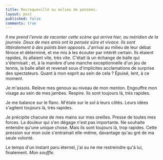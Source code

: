 ```yaml
---
title: Recroquevillé au milieu de pensées.
layout: post
published: false
comments: true
---
```

*Il me prend l'envie de raconter cette scène qui arriva hier, au méridien de la journée. Deux de mes amis ont la pensée sûre et vivace. Ils sont littéralement à des points bien opposés.*
J'arrivai au milieu de leur débat féroce et déterminé, et me mis à les écouter par intérêt certain. Ils étaient rapides, ils allaient vite, très vite. C'était là un échange de balle qui s'éternisait ; et, à la manière d'une manche exceptionnelle d'un jeu de tennis, la balle allait et revenait sous d'implicites acclamations de surprise des spectateurs. Quant à mon esprit au sein de cela ? Épuisé, lent, à ce moment.

Je m'assois. Relève mes genoux au niveau de mon menton. Engouffre mon visage au sein de mes jambes. Respire. Ils sont toujours là, très rapides.

Je me balance sur le flanc. M'étale sur le sol à leurs côtés. Leurs idées s'agitent toujours là, très rapides.

Je précipite chacune de mes mains sur mes oreilles. Presse de toutes mes forces. La douleur qui s'en dégage n'est pas importante. Ne souhaite entendre qu'une unique chose. Mais ils sont toujours là, trop rapides.
Cette pression sur mon ouïe s'entrainait elle-même, davantage qu'au gré de ma seule volonté.

Le temps d'un instant paru éternel, j'ai su ne me restreindre qu'à lui, finalement. *Mon souffle*.